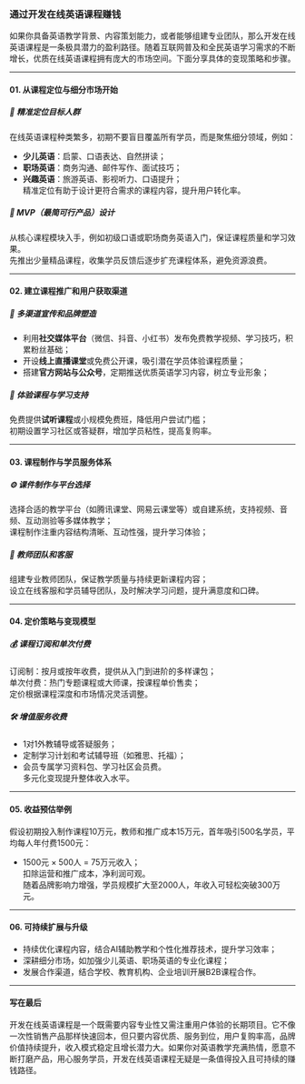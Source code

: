 ### 通过开发在线英语课程赚钱  
如果你具备英语教学背景、内容策划能力，或者能够组建专业团队，那么开发在线英语课程是一条极具潜力的盈利路径。随着互联网普及和全民英语学习需求的不断增长，优质在线英语课程拥有庞大的市场空间。下面分享具体的变现策略和步骤。  

---  
#### 01. 从课程定位与细分市场开始  
##### 🎯 精准定位目标人群  
在线英语课程种类繁多，初期不要盲目覆盖所有学员，而是聚焦细分领域，例如：  
* **少儿英语**：启蒙、口语表达、自然拼读；  
* **职场英语**：商务沟通、邮件写作、面试技巧；  
* **兴趣英语**：旅游英语、影视听力、口语提升；  
精准定位有助于设计更符合需求的课程内容，提升用户转化率。  
##### 🌱 MVP（最简可行产品）设计  
从核心课程模块入手，例如初级口语或职场商务英语入门，保证课程质量和学习效果。  
先推出少量精品课程，收集学员反馈后逐步扩充课程体系，避免资源浪费。  

---  
#### 02. 建立课程推广和用户获取渠道  
##### 📢 多渠道宣传和品牌塑造  
* 利用**社交媒体平台**（微信、抖音、小红书）发布免费教学视频、学习技巧，积累粉丝基础；  
* 开设**线上直播课堂**或免费公开课，吸引潜在学员体验课程质量；  
* 搭建**官方网站与公众号**，定期推送优质英语学习内容，树立专业形象；  
##### 🔧 体验课程与学习支持  
免费提供**试听课程**或小规模免费班，降低用户尝试门槛；  
初期设置学习社区或答疑群，增加学员粘性，提高复购率。  

---  
#### 03. 课程制作与学员服务体系  
##### ⚙️ 课件制作与平台选择  
选择合适的教学平台（如腾讯课堂、网易云课堂等）或自建系统，支持视频、音频、互动测验等多媒体教学；  
课程制作注重内容结构清晰、互动性强，提升学习体验；  
##### 🤝 教师团队和客服  
组建专业教师团队，保证教学质量与持续更新课程内容；  
设立在线客服和学员辅导团队，及时解决学习问题，提升满意度和口碑。  

---  
#### 04. 定价策略与变现模型  
##### 💰 课程订阅和单次付费  
订阅制：按月或按年收费，提供从入门到进阶的多样课包；  
单次付费：热门专题课程或大师课，按课程单价售卖；  
定价根据课程深度和市场情况灵活调整。  
##### 🛠️ 增值服务收费  
* 1对1外教辅导或答疑服务；  
* 定制学习计划和考试辅导班（如雅思、托福）；  
* 会员专属学习资料包、学习社区会员费。  
多元化变现提升整体收入水平。  

---  
#### 05. 收益预估举例  
假设初期投入制作课程10万元，教师和推广成本15万元，首年吸引500名学员，平均每人年付费1500元：  
* 1500元 × 500人 = 75万元收入；  
扣除运营和推广成本，净利润可观。  
随着品牌影响力增强，学员规模扩大至2000人，年收入可轻松突破300万元。  

---  
#### 06. 可持续扩展与升级  
* 持续优化课程内容，结合AI辅助教学和个性化推荐技术，提升学习效率；  
* 深耕细分市场，如加强少儿英语、职场英语的专业化课程；  
* 发展合作渠道，结合学校、教育机构、企业培训开展B2B课程合作。  

---  
#### 写在最后  
开发在线英语课程是一个既需要内容专业性又需注重用户体验的长期项目。它不像一次性销售产品那样快速回本，但只要内容优质、服务到位，用户复购率高，品牌价值持续提升，收入模式稳定且增长潜力大。如果你对英语教学充满热情，愿意不断打磨产品，用心服务学员，开发在线英语课程无疑是一条值得投入且可持续的赚钱路径。  